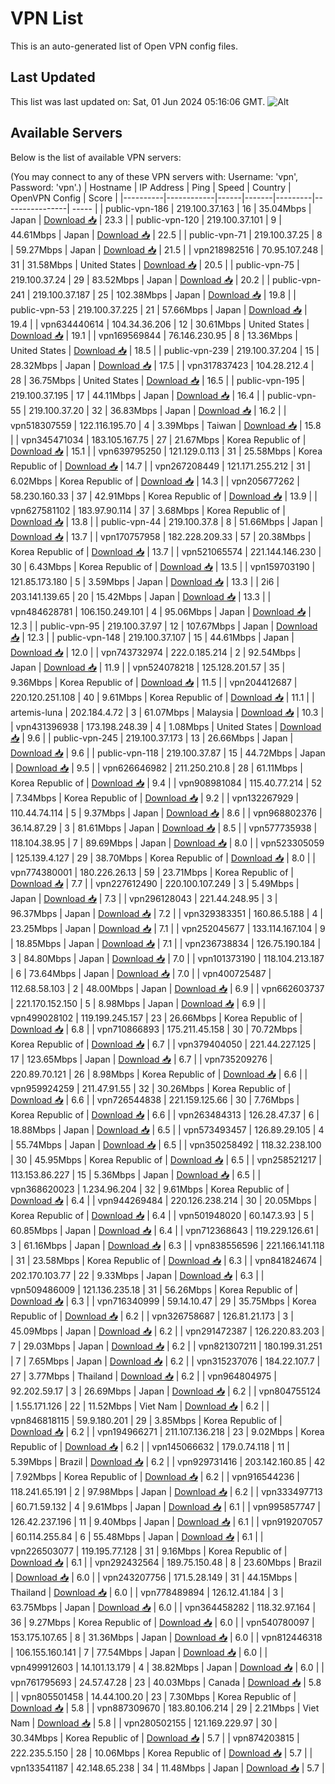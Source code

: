 # VPN List

This is an auto-generated list of Open VPN config files.

## Last Updated

This list was last updated on: Sat, 01 Jun 2024 05:16:06 GMT.
![Alt](https://repobeats.axiom.co/api/embed/186b98318ef1479477931607c1ad7d823f12451f.svg "Repobeats analytics image")

## Available Servers

Below is the list of available VPN servers:

(You may connect to any of these VPN servers with: Username: 'vpn', Password: 'vpn'.)
| Hostname | IP Address | Ping | Speed | Country | OpenVPN Config | Score |
|----------|------------|------|-------|---------|----------------| ----- |
| public-vpn-186 | 219.100.37.163 | 16 | 35.04Mbps | Japan | [Download 📥](./configs/server_0_JP.ovpn) | 23.3 |
| public-vpn-120 | 219.100.37.101 | 9 | 44.61Mbps | Japan | [Download 📥](./configs/server_1_JP.ovpn) | 22.5 |
| public-vpn-71 | 219.100.37.25 | 8 | 59.27Mbps | Japan | [Download 📥](./configs/server_2_JP.ovpn) | 21.5 |
| vpn218982516 | 70.95.107.248 | 31 | 31.58Mbps | United States | [Download 📥](./configs/server_3_US.ovpn) | 20.5 |
| public-vpn-75 | 219.100.37.24 | 29 | 83.52Mbps | Japan | [Download 📥](./configs/server_4_JP.ovpn) | 20.2 |
| public-vpn-241 | 219.100.37.187 | 25 | 102.38Mbps | Japan | [Download 📥](./configs/server_5_JP.ovpn) | 19.8 |
| public-vpn-53 | 219.100.37.225 | 21 | 57.66Mbps | Japan | [Download 📥](./configs/server_6_JP.ovpn) | 19.4 |
| vpn634440614 | 104.34.36.206 | 12 | 30.61Mbps | United States | [Download 📥](./configs/server_7_US.ovpn) | 19.1 |
| vpn169569844 | 76.146.230.95 | 8 | 13.36Mbps | United States | [Download 📥](./configs/server_8_US.ovpn) | 18.5 |
| public-vpn-239 | 219.100.37.204 | 15 | 28.32Mbps | Japan | [Download 📥](./configs/server_9_JP.ovpn) | 17.5 |
| vpn317837423 | 104.28.212.4 | 28 | 36.75Mbps | United States | [Download 📥](./configs/server_10_US.ovpn) | 16.5 |
| public-vpn-195 | 219.100.37.195 | 17 | 44.11Mbps | Japan | [Download 📥](./configs/server_11_JP.ovpn) | 16.4 |
| public-vpn-55 | 219.100.37.20 | 32 | 36.83Mbps | Japan | [Download 📥](./configs/server_12_JP.ovpn) | 16.2 |
| vpn518307559 | 122.116.195.70 | 4 | 3.39Mbps | Taiwan | [Download 📥](./configs/server_13_TW.ovpn) | 15.8 |
| vpn345471034 | 183.105.167.75 | 27 | 21.67Mbps | Korea Republic of | [Download 📥](./configs/server_14_KR.ovpn) | 15.1 |
| vpn639795250 | 121.129.0.113 | 31 | 25.58Mbps | Korea Republic of | [Download 📥](./configs/server_15_KR.ovpn) | 14.7 |
| vpn267208449 | 121.171.255.212 | 31 | 6.02Mbps | Korea Republic of | [Download 📥](./configs/server_16_KR.ovpn) | 14.3 |
| vpn205677262 | 58.230.160.33 | 37 | 42.91Mbps | Korea Republic of | [Download 📥](./configs/server_17_KR.ovpn) | 13.9 |
| vpn627581102 | 183.97.90.114 | 37 | 3.68Mbps | Korea Republic of | [Download 📥](./configs/server_18_KR.ovpn) | 13.8 |
| public-vpn-44 | 219.100.37.8 | 8 | 51.66Mbps | Japan | [Download 📥](./configs/server_19_JP.ovpn) | 13.7 |
| vpn170757958 | 182.228.209.33 | 57 | 20.38Mbps | Korea Republic of | [Download 📥](./configs/server_20_KR.ovpn) | 13.7 |
| vpn521065574 | 221.144.146.230 | 30 | 6.43Mbps | Korea Republic of | [Download 📥](./configs/server_21_KR.ovpn) | 13.5 |
| vpn159703190 | 121.85.173.180 | 5 | 3.59Mbps | Japan | [Download 📥](./configs/server_22_JP.ovpn) | 13.3 |
| 2i6 | 203.141.139.65 | 20 | 15.42Mbps | Japan | [Download 📥](./configs/server_23_JP.ovpn) | 13.3 |
| vpn484628781 | 106.150.249.101 | 4 | 95.06Mbps | Japan | [Download 📥](./configs/server_24_JP.ovpn) | 12.3 |
| public-vpn-95 | 219.100.37.97 | 12 | 107.67Mbps | Japan | [Download 📥](./configs/server_25_JP.ovpn) | 12.3 |
| public-vpn-148 | 219.100.37.107 | 15 | 44.61Mbps | Japan | [Download 📥](./configs/server_26_JP.ovpn) | 12.0 |
| vpn743732974 | 222.0.185.214 | 2 | 92.54Mbps | Japan | [Download 📥](./configs/server_27_JP.ovpn) | 11.9 |
| vpn524078218 | 125.128.201.57 | 35 | 9.36Mbps | Korea Republic of | [Download 📥](./configs/server_28_KR.ovpn) | 11.5 |
| vpn204412687 | 220.120.251.108 | 40 | 9.61Mbps | Korea Republic of | [Download 📥](./configs/server_29_KR.ovpn) | 11.1 |
| artemis-luna | 202.184.4.72 | 3 | 61.07Mbps | Malaysia | [Download 📥](./configs/server_30_MY.ovpn) | 10.3 |
| vpn431396938 | 173.198.248.39 | 4 | 1.08Mbps | United States | [Download 📥](./configs/server_31_US.ovpn) | 9.6 |
| public-vpn-245 | 219.100.37.173 | 13 | 26.66Mbps | Japan | [Download 📥](./configs/server_32_JP.ovpn) | 9.6 |
| public-vpn-118 | 219.100.37.87 | 15 | 44.72Mbps | Japan | [Download 📥](./configs/server_33_JP.ovpn) | 9.5 |
| vpn626646982 | 211.250.210.8 | 28 | 61.11Mbps | Korea Republic of | [Download 📥](./configs/server_34_KR.ovpn) | 9.4 |
| vpn908981084 | 115.40.77.214 | 52 | 7.34Mbps | Korea Republic of | [Download 📥](./configs/server_35_KR.ovpn) | 9.2 |
| vpn132267929 | 110.44.74.114 | 5 | 9.37Mbps | Japan | [Download 📥](./configs/server_36_JP.ovpn) | 8.6 |
| vpn968802376 | 36.14.87.29 | 3 | 81.61Mbps | Japan | [Download 📥](./configs/server_37_JP.ovpn) | 8.5 |
| vpn577735938 | 118.104.38.95 | 7 | 89.69Mbps | Japan | [Download 📥](./configs/server_38_JP.ovpn) | 8.0 |
| vpn523305059 | 125.139.4.127 | 29 | 38.70Mbps | Korea Republic of | [Download 📥](./configs/server_39_KR.ovpn) | 8.0 |
| vpn774380001 | 180.226.26.13 | 59 | 23.71Mbps | Korea Republic of | [Download 📥](./configs/server_40_KR.ovpn) | 7.7 |
| vpn227612490 | 220.100.107.249 | 3 | 5.49Mbps | Japan | [Download 📥](./configs/server_41_JP.ovpn) | 7.3 |
| vpn296128043 | 221.44.248.95 | 3 | 96.37Mbps | Japan | [Download 📥](./configs/server_42_JP.ovpn) | 7.2 |
| vpn329383351 | 160.86.5.188 | 4 | 23.25Mbps | Japan | [Download 📥](./configs/server_43_JP.ovpn) | 7.1 |
| vpn252045677 | 133.114.167.104 | 9 | 18.85Mbps | Japan | [Download 📥](./configs/server_44_JP.ovpn) | 7.1 |
| vpn236738834 | 126.75.190.184 | 3 | 84.80Mbps | Japan | [Download 📥](./configs/server_45_JP.ovpn) | 7.0 |
| vpn101373190 | 118.104.213.187 | 6 | 73.64Mbps | Japan | [Download 📥](./configs/server_46_JP.ovpn) | 7.0 |
| vpn400725487 | 112.68.58.103 | 2 | 48.00Mbps | Japan | [Download 📥](./configs/server_47_JP.ovpn) | 6.9 |
| vpn662603737 | 221.170.152.150 | 5 | 8.98Mbps | Japan | [Download 📥](./configs/server_48_JP.ovpn) | 6.9 |
| vpn499028102 | 119.199.245.157 | 23 | 26.66Mbps | Korea Republic of | [Download 📥](./configs/server_49_KR.ovpn) | 6.8 |
| vpn710866893 | 175.211.45.158 | 30 | 70.72Mbps | Korea Republic of | [Download 📥](./configs/server_50_KR.ovpn) | 6.7 |
| vpn379404050 | 221.44.227.125 | 17 | 123.65Mbps | Japan | [Download 📥](./configs/server_51_JP.ovpn) | 6.7 |
| vpn735209276 | 220.89.70.121 | 26 | 8.98Mbps | Korea Republic of | [Download 📥](./configs/server_52_KR.ovpn) | 6.6 |
| vpn959924259 | 211.47.91.55 | 32 | 30.26Mbps | Korea Republic of | [Download 📥](./configs/server_53_KR.ovpn) | 6.6 |
| vpn726544838 | 221.159.125.66 | 30 | 7.76Mbps | Korea Republic of | [Download 📥](./configs/server_54_KR.ovpn) | 6.6 |
| vpn263484313 | 126.28.47.37 | 6 | 18.88Mbps | Japan | [Download 📥](./configs/server_55_JP.ovpn) | 6.5 |
| vpn573493457 | 126.89.29.105 | 4 | 55.74Mbps | Japan | [Download 📥](./configs/server_56_JP.ovpn) | 6.5 |
| vpn350258492 | 118.32.238.100 | 30 | 45.95Mbps | Korea Republic of | [Download 📥](./configs/server_57_KR.ovpn) | 6.5 |
| vpn258521217 | 113.153.86.227 | 15 | 5.36Mbps | Japan | [Download 📥](./configs/server_58_JP.ovpn) | 6.5 |
| vpn368620023 | 1.234.96.204 | 32 | 9.61Mbps | Korea Republic of | [Download 📥](./configs/server_59_KR.ovpn) | 6.4 |
| vpn944269484 | 220.126.238.214 | 30 | 20.05Mbps | Korea Republic of | [Download 📥](./configs/server_60_KR.ovpn) | 6.4 |
| vpn501948020 | 60.147.3.93 | 5 | 60.85Mbps | Japan | [Download 📥](./configs/server_61_JP.ovpn) | 6.4 |
| vpn712368643 | 119.229.126.61 | 3 | 61.16Mbps | Japan | [Download 📥](./configs/server_62_JP.ovpn) | 6.3 |
| vpn838556596 | 221.166.141.118 | 31 | 23.58Mbps | Korea Republic of | [Download 📥](./configs/server_63_KR.ovpn) | 6.3 |
| vpn841824674 | 202.170.103.77 | 22 | 9.33Mbps | Japan | [Download 📥](./configs/server_64_JP.ovpn) | 6.3 |
| vpn509486009 | 121.136.235.18 | 31 | 56.26Mbps | Korea Republic of | [Download 📥](./configs/server_65_KR.ovpn) | 6.3 |
| vpn716340999 | 59.14.10.47 | 29 | 35.75Mbps | Korea Republic of | [Download 📥](./configs/server_66_KR.ovpn) | 6.2 |
| vpn326758687 | 126.81.21.173 | 3 | 45.09Mbps | Japan | [Download 📥](./configs/server_67_JP.ovpn) | 6.2 |
| vpn291472387 | 126.220.83.203 | 7 | 29.03Mbps | Japan | [Download 📥](./configs/server_68_JP.ovpn) | 6.2 |
| vpn821307211 | 180.199.31.251 | 7 | 7.65Mbps | Japan | [Download 📥](./configs/server_69_JP.ovpn) | 6.2 |
| vpn315237076 | 184.22.107.7 | 27 | 3.77Mbps | Thailand | [Download 📥](./configs/server_70_TH.ovpn) | 6.2 |
| vpn964804975 | 92.202.59.17 | 3 | 26.69Mbps | Japan | [Download 📥](./configs/server_71_JP.ovpn) | 6.2 |
| vpn804755124 | 1.55.171.126 | 22 | 11.52Mbps | Viet Nam | [Download 📥](./configs/server_72_VN.ovpn) | 6.2 |
| vpn846818115 | 59.9.180.201 | 29 | 3.85Mbps | Korea Republic of | [Download 📥](./configs/server_73_KR.ovpn) | 6.2 |
| vpn194966271 | 211.107.136.218 | 23 | 9.02Mbps | Korea Republic of | [Download 📥](./configs/server_74_KR.ovpn) | 6.2 |
| vpn145066632 | 179.0.74.118 | 11 | 5.39Mbps | Brazil | [Download 📥](./configs/server_75_BR.ovpn) | 6.2 |
| vpn929731416 | 203.142.160.85 | 42 | 7.92Mbps | Korea Republic of | [Download 📥](./configs/server_76_KR.ovpn) | 6.2 |
| vpn916544236 | 118.241.65.191 | 2 | 97.98Mbps | Japan | [Download 📥](./configs/server_77_JP.ovpn) | 6.2 |
| vpn333497713 | 60.71.59.132 | 4 | 9.61Mbps | Japan | [Download 📥](./configs/server_78_JP.ovpn) | 6.1 |
| vpn995857747 | 126.42.237.196 | 11 | 9.40Mbps | Japan | [Download 📥](./configs/server_79_JP.ovpn) | 6.1 |
| vpn919207057 | 60.114.255.84 | 6 | 55.48Mbps | Japan | [Download 📥](./configs/server_80_JP.ovpn) | 6.1 |
| vpn226503077 | 119.195.77.128 | 31 | 9.16Mbps | Korea Republic of | [Download 📥](./configs/server_81_KR.ovpn) | 6.1 |
| vpn292432564 | 189.75.150.48 | 8 | 23.60Mbps | Brazil | [Download 📥](./configs/server_82_BR.ovpn) | 6.0 |
| vpn243207756 | 171.5.28.149 | 31 | 44.15Mbps | Thailand | [Download 📥](./configs/server_83_TH.ovpn) | 6.0 |
| vpn778489894 | 126.12.41.184 | 3 | 63.75Mbps | Japan | [Download 📥](./configs/server_84_JP.ovpn) | 6.0 |
| vpn364458282 | 118.32.97.164 | 36 | 9.27Mbps | Korea Republic of | [Download 📥](./configs/server_85_KR.ovpn) | 6.0 |
| vpn540780097 | 153.175.107.65 | 8 | 31.36Mbps | Japan | [Download 📥](./configs/server_86_JP.ovpn) | 6.0 |
| vpn812446318 | 106.155.160.141 | 7 | 77.54Mbps | Japan | [Download 📥](./configs/server_87_JP.ovpn) | 6.0 |
| vpn499912603 | 14.101.13.179 | 4 | 38.82Mbps | Japan | [Download 📥](./configs/server_88_JP.ovpn) | 6.0 |
| vpn761795693 | 24.57.47.28 | 23 | 40.03Mbps | Canada | [Download 📥](./configs/server_89_CA.ovpn) | 5.8 |
| vpn805501458 | 14.44.100.20 | 23 | 7.30Mbps | Korea Republic of | [Download 📥](./configs/server_90_KR.ovpn) | 5.8 |
| vpn887309670 | 183.80.106.214 | 29 | 2.21Mbps | Viet Nam | [Download 📥](./configs/server_91_VN.ovpn) | 5.8 |
| vpn280502155 | 121.169.229.97 | 30 | 30.34Mbps | Korea Republic of | [Download 📥](./configs/server_92_KR.ovpn) | 5.7 |
| vpn874203815 | 222.235.5.150 | 28 | 10.06Mbps | Korea Republic of | [Download 📥](./configs/server_93_KR.ovpn) | 5.7 |
| vpn133541187 | 42.148.65.238 | 34 | 11.48Mbps | Japan | [Download 📥](./configs/server_94_JP.ovpn) | 5.7 |
